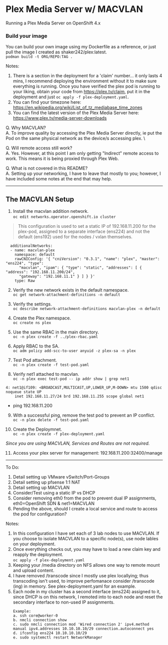 # Plex Media Server w/ MACVLAN
Running a Plex Media Server on OpenShift 4.x

### Build your image
You can build your own image using my Dockerfile as a reference, or just pull the image I created as shaker242/plex:latest. \
`podman build -t ORG/REPO:TAG .`

Notes:
1.  There is a section in the deployment for a 'claim' number... it only lasts 4 mins, I recommend deploying the environment without it to make sure everything is running. Once you have verified the plex pod is running to your liking, obtain your code from https://plex.tv/claim, put it in the deployment and just `oc apply -f plex-deployment.yaml`.
2. You can find your timezone here: https://en.wikipedia.org/wiki/List_of_tz_mediabase_time_zones 
3. You can find the latest version of the Plex Media Server here: https://www.plex.tv/media-server-downloads 

Q. Why MACVLAN? \
A. To improve quality by accessing the Plex Media Server directly, ie put the Pod on the same physical network as the device/s accessing plex. \

Q. Will remote access still work? \
A. Yes. However, at this point I am only getting "Indirect" remote access to work. This means it is being proxied through Plex Web.

Q. What is not covered in this README? \
A. Setting up your networking, I have to leave that mostly to you; however, I have included some notes at the end that may help.

---
## The MACVLAN Setup

1. Install the macvlan addition network. \
`oc edit networks.operator.openshift.io cluster`

> This configuration is used to set a static IP of 192.168.11.200 for the plex-pod, assigned to a separate interface (ens224) and not the default (ens192) used for the nodes / vxlan themselves.

```
  additionalNetworks:
  - name: macvlan-plex
    namespace: default
    rawCNIConfig: '{ "cniVersion": "0.3.1", "name": "plex", "master": "ens224", "type":
      "macvlan", "ipam": { "type": "static", "addresses": [ { "address": "192.168.11.200/24",
      "gateway": "192.168.11.1" } ] } }'
    type: Raw
```
2. Verify the new network exists in the default namespace. \
`oc get network-attachment-definitions -n default` 

3. Verify the settings. \
`oc describe network-attachment-definitions macvlan-plex -n default`

4. Create the Plex namespace. \
`oc create ns plex`

5. Use the same RBAC in the main directory. \
`oc -n plex create -f ../plex-rbac.yaml`

6. Apply RBAC to the SA. \
`oc adm policy add-scc-to-user anyuid -z plex-sa -n plex`

7. Test Pod attachment. \
`oc -n plex create -f test-pod.yaml`

8. Verify net1 attached to macvlan. \
`oc -n plex exec test-pod -- ip addr show | grep net1`

```
4: net1@if109: <BROADCAST,MULTICAST,UP,LOWER_UP,M-DOWN> mtu 1500 qdisc noqueue state UP 
    inet 192.168.11.27/24 brd 192.168.11.255 scope global net1
```
- ping 192.168.11.200

9. With a successful ping, remove the test pod to prevent an IP conflict. \
`oc -n plex delete -f test-pod.yaml`

10. Create the Deploymnet. \
`oc -n plex create -f plex-deployment.yaml`

*Since you are using MACVLAN, Services and Routes are not required.*

11. Access your plex server for management: 192.168.11.200:32400/manage


---
To Do:
1. Detail setting up VMware vSwitch/Port-Groups
2. Detail setting up pfsense 1:1 NAT
3. Detail setting up MACVLAN
4. Consider/Test using a static IP vs DHCP
5. Consider removing eth0 from the pod to prevent dual IP assignments, eth0=OpenShift SDN & net1=MACVLAN
6. Pending the above, should I create a local service and route to access the pod for configuration?

Notes:
1. In this configuration I have set each of 3 lab nodes to use MACVLAN. If you choose to isolate MACVLAN to a specific node(s), use node lables on your deployment.
2. Once everything checks out, you may have to load a new claim key and reapply the deployment. \
`oc apply -f plex-deployment.yaml`
3. Keeping your /media directory on NFS allows one way to remote mount and upload content.
4. I have removed /transcode since I mostly use plex locallying; thus transcoding isn't used, to improve perfomanace consider /transcode (ing) in memory. See plex-deployment.yaml for an example.
5. Each node in my cluster has a second interface (ens224) assigned to it, since DHCP is on this network, I remoted into to each node and reset the secondary interface to non-used IP assignments.
    ```
    Example:
    a. ssh core@worker-0
    b. nmcli connection show
    c. sudo nmcli connection mod 'Wired connection 2' ipv4.method manual ipv4.addresses 10.10.10.10/29 connection.autoconnect yes
    d. ifconfig ens224 10.10.10.10/29 
    e. sudo systemctl restart NetworkManager
    ```
